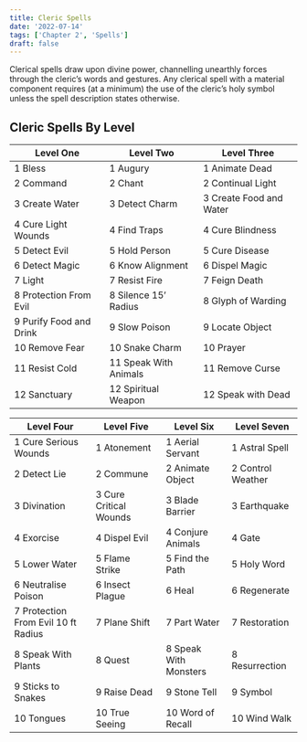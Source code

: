 ```yaml
---
title: Cleric Spells
date: '2022-07-14'
tags: ['Chapter 2', 'Spells']
draft: false
---
```


Clerical spells draw upon divine power, channelling unearthly forces through the cleric’s words and gestures. Any clerical spell with a material component requires (at a minimum) the use of the cleric’s holy symbol unless the spell description states otherwise.

## Cleric Spells By Level

| Level One               | Level Two             | Level Three             |
| ----------------------- | --------------------- | ----------------------- |
| 1 Bless                 | 1 Augury              | 1 Animate Dead          |
| 2 Command               | 2 Chant               | 2 Continual Light       |
| 3 Create Water          | 3 Detect Charm        | 3 Create Food and Water |
| 4 Cure Light Wounds     | 4 Find Traps          | 4 Cure Blindness        |
| 5 Detect Evil           | 5 Hold Person         | 5 Cure Disease          |
| 6 Detect Magic          | 6 Know Alignment      | 6 Dispel Magic          |
| 7 Light                 | 7 Resist Fire         | 7 Feign Death           |
| 8 Protection From Evil  | 8 Silence 15’ Radius  | 8 Glyph of Warding      |
| 9 Purify Food and Drink | 9 Slow Poison         | 9 Locate Object         |
| 10 Remove Fear          | 10 Snake Charm        | 10 Prayer               |
| 11 Resist Cold          | 11 Speak With Animals | 11 Remove Curse         |
| 12 Sanctuary            | 12 Spiritual Weapon   | 12 Speak with Dead      |

| Level Four                          | Level Five             | Level Six             | Level Seven       |
| ----------------------------------- | ---------------------- | --------------------- | ----------------- |
| 1 Cure Serious Wounds               | 1 Atonement            | 1 Aerial Servant      | 1 Astral Spell    |
| 2 Detect Lie                        | 2 Commune              | 2 Animate Object      | 2 Control Weather |
| 3 Divination                        | 3 Cure Critical Wounds | 3 Blade Barrier       | 3 Earthquake      |
| 4 Exorcise                          | 4 Dispel Evil          | 4 Conjure Animals     | 4 Gate            |
| 5 Lower Water                       | 5 Flame Strike         | 5 Find the Path       | 5 Holy Word       |
| 6 Neutralise Poison                 | 6 Insect Plague        | 6 Heal                | 6 Regenerate      |
| 7 Protection From Evil 10 ft Radius | 7 Plane Shift          | 7 Part Water          | 7 Restoration     |
| 8 Speak With Plants                 | 8 Quest                | 8 Speak With Monsters | 8 Resurrection    |
| 9 Sticks to Snakes                  | 9 Raise Dead           | 9 Stone Tell          | 9 Symbol          |
| 10 Tongues                          | 10 True Seeing         | 10 Word of Recall     | 10 Wind Walk      |
